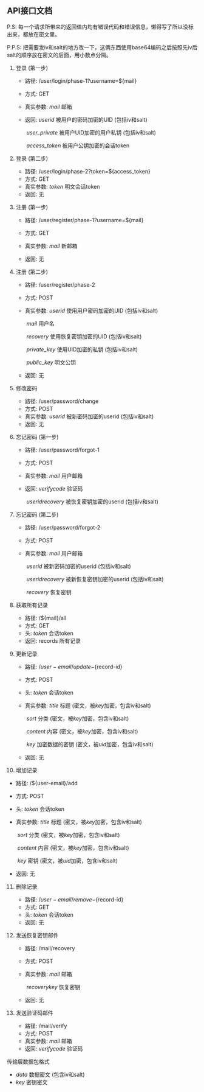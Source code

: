 ## API接口文档

P.S: 每一个请求所带来的返回值内均有错误代码和错误信息，懒得写了所以没标出来，都放在密文里。

P.P.S: 把需要发iv和salt的地方改一下，这俩东西使用base64编码之后按照先iv后salt的顺序放在密文的后面，用小数点分隔。

1. 登录 (第一步)

   - 路径: /user/login/phase-1?username=${mail}

   - 方式: GET

   - 真实参数: *mail*       邮箱

   - 返回:         *userid*                  被用户的密码加密的UID (包括iv和salt)

     ​                 *user_private*   被用户UID加密的用户私钥 (包括iv和salt)

     ​                 *access_token*  被用户公钥加密的会话token
   
2. 登录 (第二步)

   - 路径: /user/login/phase-2?token=${access_token}
   - 方式: GET
   - 真实参数: *token*   明文会话token
   - 返回: 无

3. 注册 (第一步)

   - 路径: /user/register/phase-1?username=${mail}

   - 方式: GET

   - 真实参数: *mail*         新邮箱

   - 返回: 无

4. 注册 (第二步)

   - 路径: /user/register/phase-2

   - 方式: POST

   - 真实参数: *userid*                 使用用户密码加密的UID (包括iv和salt)

     ​                 *mail*                     用户名

     ​                 *recovery*              使用恢复密钥加密的UID (包括iv和salt)

     ​                 *private_key*          使用UID加密的私钥 (包括iv和salt)

     ​                 *public_key*            明文公钥

   - 返回:        无

5. 修改密码

   - 路径: /user/password/change
   - 方式: POST
   - 真实参数: *userid*                   被新密码加密的userid (包括iv和salt)
   - 返回:         无

6. 忘记密码 (第一步)

   - 路径: /user/password/forgot-1

   - 方式: POST

   - 真实参数: *mail*                       用户邮箱

   - 返回:         *verifycode*             验证码

     ​                  *useridrecovery*     被恢复密钥加密的userid (包括iv和salt)

7. 忘记密码 (第二步)

   - 路径: /user/password/forgot-2

   - 方式: POST

   - 真实参数: *mail*                        用户邮箱

     ​                 *userid*                     被新密码加密的userid (包括iv和salt)

     ​                 *useridrecovery*       被新恢复密钥加密的userid (包括iv和salt)

     ​                 *recovery*                  恢复密钥

8. 获取所有记录
   - 路径: /${mail}/all
   - 方式: GET
   - 头: *token*                              会话token
   - 返回: records                      所有记录

9. 更新记录

   - 路径: /${user-email}/update-${record-id}

   - 方式: POST

   - 头: *token*                               会话token

   - 真实参数: *title*                       标题 (密文，被*key*加密，包含iv和salt)

     ​                 *sort*                       分类 (密文，被*key*加密，包含iv和salt)

     ​                 *content*                 内容 (密文，被*key*加密，包含iv和salt)

     ​                 *key*                        加密数据的密钥 (密文，被*uid*加密，包含iv和salt)

   - 返回: 无

     

10. 增加记录

   - 路径: /${user-email}/add

   - 方式: POST

   - 头: *token*                                会话token

   - 真实参数: *title*                       标题 (密文，被*key*加密，包含iv和salt)

     ​                 *sort*                       分类 (密文，被*key*加密，包含iv和salt)

     ​                 *content*                 内容 (密文，被*key*加密，包含iv和salt)

     ​                 *key*                        密钥 (密文，被*uid*加密，包含iv和salt)

   - 返回: 无

11. 删除记录

    - 路径: /${user-email}/remove-${record-id}
    - 方式: GET
    - 头: *token*                        会话token
    - 返回: 无
    
12. 发送恢复密钥邮件

    - 路径: /mail/recovery

    - 方式: POST

    - 真实参数: *mail*                邮箱

      ​                 *recoverykey*    恢复密钥

    - 返回: 无

13. 发送验证码邮件

    - 路径: /mail/verify
    - 方式: POST
    - 真实参数: *mail*                 邮箱
    - 返回:         *verifycode*       验证码



传输层数据包格式

- *data*               数据密文 (包含iv和salt)
- *key*                 密钥密文



